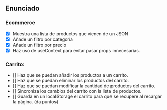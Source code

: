 ## Enunciado
### Ecommerce

 - [x] Muestra una lista de productos que vienen de un JSON
 - [x] Añade un filtro por categoría
 - [x] Añade un filtro por precio
 - [x] Haz uso de useContext para evitar pasar props innecesarias.

### Carrito:

 - [] Haz que se puedan añadir los productos a un carrito.
 - [] Haz que se puedan eliminar los productos del carrito.
 - [] Haz que se puedan modificar la cantidad de productos del carrito.
 - [] Sincroniza los cambios del carrito con la lista de productos.
 - [] Guarda en un localStorage el carrito para que se recupere al recargar la página. (da puntos)